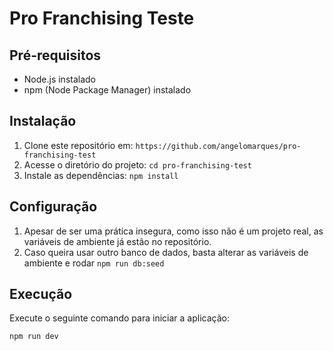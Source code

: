 # Pro Franchising Teste

## Pré-requisitos

- Node.js instalado
- npm (Node Package Manager) instalado

## Instalação

1. Clone este repositório em: `https://github.com/angelomarques/pro-franchising-test`
2. Acesse o diretório do projeto: `cd pro-franchising-test`
3. Instale as dependências: `npm install`

## Configuração

1. Apesar de ser uma prática insegura, como isso não é um projeto real, as variáveis de ambiente já estão no repositório.
2. Caso queira usar outro banco de dados, basta alterar as variáveis de ambiente e rodar `npm run db:seed`

## Execução

Execute o seguinte comando para iniciar a aplicação:

```bash
npm run dev
```
